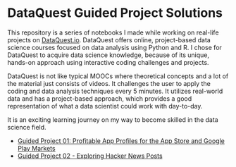 # DataQuest Guided Project Solutions

This repository is a series of notebooks I made while working on real-life projects on [DataQuest.io](http://www.dataquest.io). DataQuest offers online, project-based data science courses focused on data analysis using Python and R. I chose for DataQuest to acquire data science knowledge, because of its unique, hands-on approach using interactive coding challenges and projects. 

DataQuest is not like typical MOOCs where theoretical concepts and a lot of the material just consists of videos. It challenges the user to apply the coding and data analysis techniques every 5 minutes. It utilizes real-world data and has a project-based approach, which provides a good representation of what a data scientist could work with day-to-day.

It is an exciting learning journey on my way to become skilled in the data science field.

* [Guided Project 01: Profitable App Profiles for the App Store and Google Play Markets](https://github.com/dbro-dev/dataquest_projects/tree/master/Guided_Project_01)
* [Guided Project 02 - Exploring Hacker News Posts](https://github.com/dbro-dev/dataquest_projects/tree/master/Guided%20Project%2002)
